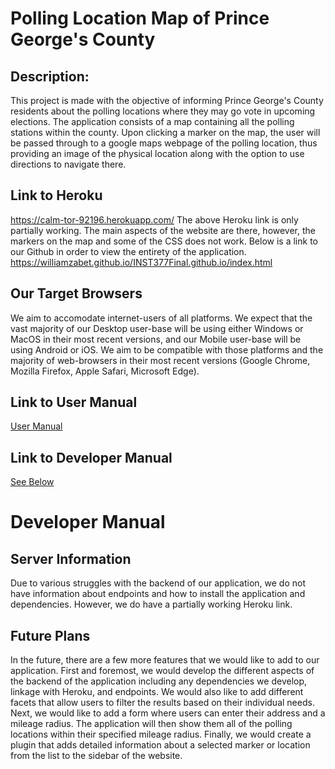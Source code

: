 # Polling Location Map of Prince George's County
## Description:
This project is made with the objective of informing Prince George's County residents about the polling locations where they may go vote in upcoming elections. The application consists of a map containing all the polling stations within the county. Upon clicking a marker on the map, the user will be passed through to a google maps webpage of the polling location, thus providing an image of the physical location along with the option to use directions to navigate there.
## Link to Heroku
https://calm-tor-92196.herokuapp.com/
The above Heroku link is only partially working. The main aspects of the website are there, however, the markers on the map and some of the CSS does not work. Below is a link to our Github in order to view the entirety of the application.
https://williamzabet.github.io/INST377Final.github.io/index.html
## Our Target Browsers 
We aim to accomodate internet-users of all platforms. We expect that the vast majority of our Desktop user-base will be using either Windows or MacOS in their most recent versions, and our Mobile user-base will be using Android or iOS. We aim to be compatible with those platforms and the majority of web-browsers in their most recent versions (Google Chrome, Mozilla Firefox, Apple Safari, Microsoft Edge).
## Link to User Manual
[User Manual](/docs/user.md)
## Link to Developer Manual
[See Below](#developer-manual)
# Developer Manual
## Server Information
Due to various struggles with the backend of our application, we do not have information about endpoints and how to install the application and dependencies. However, we do have a partially working Heroku link.
## Future Plans
In the future, there are a few more features that we would like to add to our application. First and foremost, we would develop the different aspects of the backend of the application including any dependencies we develop, linkage with Heroku, and endpoints. We would also like to add different facets that allow users to filter the results based on their individual needs. Next, we would like to add a form where users can enter their address and a mileage radius. The application will then show them all of the polling locations within their specified mileage radius. Finally, we would create a plugin that adds detailed information about a selected marker or location from the list to the sidebar of the website.

